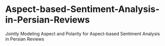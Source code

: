 # Aspect-based-Sentiment-Analysis-in-Persian-Reviews
Jointly Modeling Aspect and Polarity for Aspect-based Sentiment Analysis in Persian Reviews
